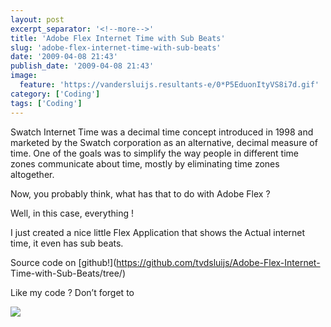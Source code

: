 ```yaml
---
layout: post
excerpt_separator: '<!--more-->'
title: 'Adobe Flex Internet Time with Sub Beats'
slug: 'adobe-flex-internet-time-with-sub-beats'
date: '2009-04-08 21:43'
publish_date: '2009-04-08 21:43'
image:
  feature: 'https://vandersluijs.resultants-e/0*P5EduonItyVS8i7d.gif'
category: ['Coding']
tags: ['Coding']
---
```

Swatch Internet Time was a decimal time concept introduced in 1998 and
marketed by the Swatch corporation as an alternative, decimal measure of time.
One of the goals was to simplify the way people in different time zones
communicate about time, mostly by eliminating time zones altogether.  
  
Now, you probably think, what has that to do with Adobe Flex ?  
  
  
  
Well, in this case, everything !  
  
I just created a nice little Flex Application that shows the Actual internet
time, it even has sub beats.  
  
  
  
Source code on [github!](https://github.com/tvdsluijs/Adobe-Flex-Internet-
Time-with-Sub-Beats/tree/)  
  
Like my code ? Don’t forget to

![](https://vandersluijs.resultants-e/0*P5EduonItyVS8i7d.gif)

